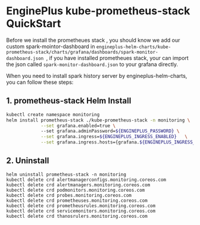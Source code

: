 # EnginePlus kube-prometheus-stack QuickStart

Before we install the prometheues stack , you should know we add our custom spark-mointor-dashboard in `engineplus-helm-charts/kube-prometheus-stack/charts/grafana/dashboards/spark-monitor-dashboard.json `, if you have installed prometheues stack, your can import the json called `spark-monitor-dashboard.json` to your grafana directly.

When you need to install spark history server by engineplus-helm-charts, you can follow these steps:

## 1. prometheus-stack Helm Install

```bash
kubectl create namespace monitoring
helm install prometheus-stack ./kube-prometheus-stack -n monitoring \
             --set grafana.enabled=true \ 
             --set grafana.adminPassword=${ENGINEPLUS_PASSWORD} \
             --set grafana.ingress=${ENGINEPLUS_INGRESS_ENABLED}   \
             --set grafana.ingress.hosts={grafana.${ENGINEPLUS_INGRESS_HOST}}

```
## 2. Uninstall

```shell
helm uninstall prometheus-stack -n monitoring
kubectl delete crd alertmanagerconfigs.monitoring.coreos.com
kubectl delete crd alertmanagers.monitoring.coreos.com
kubectl delete crd podmonitors.monitoring.coreos.com
kubectl delete crd probes.monitoring.coreos.com
kubectl delete crd prometheuses.monitoring.coreos.com
kubectl delete crd prometheusrules.monitoring.coreos.com
kubectl delete crd servicemonitors.monitoring.coreos.com
kubectl delete crd thanosrulers.monitoring.coreos.com
```
